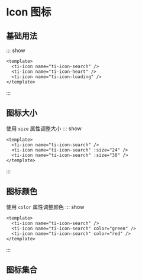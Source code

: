 <script setup lang="ts">
const icons = [
"ti-icon-top",
"ti-icon-direction-down",
"ti-icon-copy",
"ti-icon-direction-right",
"ti-icon-direction-up",
"ti-icon-direction-left",
"ti-icon-menu",
"ti-icon-loading",
"ti-icon-select",
"ti-icon-zoom-in",
"ti-icon-zoom-out",
"ti-icon-add",
"ti-icon-bad",
"ti-icon-calendar",
"ti-icon-comment",
"ti-icon-elipsis",
"ti-icon-file",
"ti-icon-folder-close",
"ti-icon-filter",
"ti-icon-good",
"ti-icon-home",
"ti-icon-file-open",
"ti-icon-link",
"ti-icon-help",
"ti-icon-notification",
"ti-icon-more",
"ti-icon-print",
"ti-icon-navigation",
"ti-icon-refresh",
"ti-icon-setting",
"ti-icon-survey",
"ti-icon-user",
"ti-icon-code",
"ti-icon-arrow-down",
"ti-icon-ashbin",
"ti-icon-arrow-right",
"ti-icon-eye",
"ti-icon-bottom",
"ti-icon-attachment",
"ti-icon-close",
"ti-icon-download",
"ti-icon-eye-close",
"ti-icon-favorite",
"ti-icon-label",
"ti-icon-heart",
"ti-icon-hide",
"ti-icon-picture",
"ti-icon-search",
"ti-icon-empty",
"ti-icon-restore"
]
</script>

# Icon 图标

## 基础用法
::: show
<ti-icon name="ti-icon-search" />
<ti-icon name="ti-icon-heart" style="margin: 0px 10px" />
<ti-icon name="ti-icon-loading" />

``` vue
<template>
  <ti-icon name="ti-icon-search" />
  <ti-icon name="ti-icon-heart" />
  <ti-icon name="ti-icon-loading" />
</template>
```
:::

## 图标大小
使用 `size` 属性调整大小
::: show
<ti-icon name="ti-icon-search" />
<ti-icon name="ti-icon-search" :size="24" style="margin: 0px 10px" />
<ti-icon name="ti-icon-search" :size="30" />

``` vue
<template>
  <ti-icon name="ti-icon-search" />
  <ti-icon name="ti-icon-search" :size="24" />
  <ti-icon name="ti-icon-search" :size="30" />
</template>
```
:::

## 图标颜色
使用 `color` 属性调整颜色
::: show
<ti-icon name="ti-icon-search" />
<ti-icon name="ti-icon-search" color="green" style="margin: 0px 10px" />
<ti-icon name="ti-icon-search" color="red" />

``` vue
<template>
  <ti-icon name="ti-icon-search" />
  <ti-icon name="ti-icon-search" color="green" />
  <ti-icon name="ti-icon-search" color="red" />
</template>
```
:::

## 图标集合

<ti-example-icon :icons="icons" />